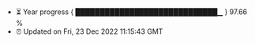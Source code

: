 - ⏳ Year progress { █████████████████████████████▁ } 97.66 %
- ⏰ Updated on Fri, 23 Dec 2022 11:15:43 GMT

